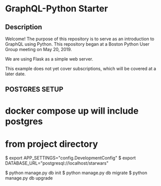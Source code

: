# GraphQL-Python Starter

## Description

Welcome! The purpose of this repository is to serve as an introduction to GraphQL using Python. This repository began at a Boston Python User Group meeting on May 20, 2019.

We are using Flask as a simple web server.

This example does not yet cover subscriptions, which will be covered at a later date.



## POSTGRES SETUP

# docker compose up will include postgres

# from project directory
$ export APP_SETTINGS="config.DevelopmentConfig"
$ export DATABASE_URL="postgresql://localhost/starwars"

$ python manage.py db init
$ python manage.py db migrate
$ python manage.py db upgrade

